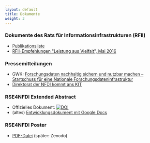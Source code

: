 ```yaml
---
layout: default
title: Dokumente
weight: 3
---
```


### Dokumente des Rats für Informationsinfrastrukturen (RFII)

* [Publikationsliste](http://www.rfii.de/de/dokumente/)
* [RFII-Empfehlungen "Leistung aus Vielfalt", Mai 2016](http://www.rfii.de/?p=1998)

### Pressemitteilungen

* GWK: [Forschungsdaten nachhaltig sichern und nutzbar machen – Startschuss für eine Nationale Forschungsdateninfrastruktur](https://www.gwk-bonn.de/fileadmin/Redaktion/Dokumente/Pressemitteilungen/pm2018-13.pdf)
* [Direktorat der NFDI kommt ans KIT](https://idw-online.de/de/news715375)

### RSE4NFDI Extended Abstract

* Offizielles Dokument: [![DOI](https://zenodo.org/badge/DOI/10.5281/zenodo.2630451.svg)](https://doi.org/10.5281/zenodo.2630451)
* (altes) [Entwicklungsdokument mit Google Docs](https://goo.gl/qZAZq2)

### RSE4NFDI Poster

* [PDF-Datei](../assets/pdf/RSE4NFDI_Poster.pdf) (später: Zenodo)

